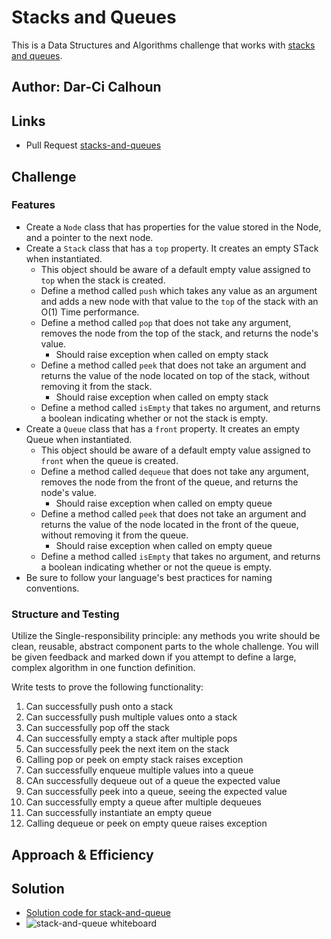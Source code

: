 # Stacks and Queues

This is a Data Structures and Algorithms challenge that works with [stacks and queues](https://codefellows.github.io/common_curriculum/data_structures_and_algorithms/Code_401/class-10/resources/stacks_and_queues.html).

## Author: Dar-Ci Calhoun

## Links

- Pull Request [stacks-and-queues](https://github.com/dcalhoun286/data-structures-and-algorithms/pull/35)

<!-- Short summary or background information -->

## Challenge

### Features

- Create a `Node` class that has properties for the value stored in the Node, and a pointer to the next node.
- Create a `Stack` class that has a `top` property. It creates an empty STack when instantiated.
  - This object should be aware of a default empty value assigned to `top` when the stack is created.
  - Define a method called `push` which takes any value as an argument and adds a new node with that value to the `top` of the stack with an O(1) Time performance.
  - Define a method called `pop` that does not take any argument, removes the node from the top of the stack, and returns the node's value.
    - Should raise exception when called on empty stack
  - Define a method called `peek` that does not take an argument and returns the value of the node located on top of the stack, without removing it from the stack.
    - Should raise exception when called on empty stack
  - Define a method called `isEmpty` that takes no argument, and returns a boolean indicating whether or not the stack is empty.
- Create a `Queue` class that has a `front` property. It creates an empty Queue when instantiated.
  - This object should be aware of a default empty value assigned to `front` when the queue is created.
  - Define a method called `dequeue` that does not take any argument, removes the node from the front of the queue, and returns the node's value.
    - Should raise exception when called on empty queue
  - Define a method called `peek` that does not take an argument and returns the value of the node located in the front of the queue, without removing it from the queue.
    - Should raise exception when called on empty queue
  - Define a method called `isEmpty` that takes no argument, and returns a boolean indicating whether or not the queue is empty.
- Be sure to follow your language's best practices for naming conventions.

### Structure and Testing

Utilize the Single-responsibility principle: any methods you write should be clean, reusable, abstract component parts to the whole challenge. You will be given feedback and marked down if you attempt to define a large, complex algorithm in one function definition.

Write tests to prove the following functionality:

1. Can successfully push onto a stack
1. Can successfully push multiple values onto a stack
1. Can successfully pop off the stack
1. Can successfully empty a stack after multiple pops
1. Can successfully peek the next item on the stack
1. Calling pop or peek on empty stack raises exception
1. Can successfully enqueue multiple values into a queue
1. CAn successfully dequeue out of a queue the expected value
1. Can successfully peek into a queue, seeing the expected value
1. Can successfully empty a queue after multiple dequeues
1. Can successfully instantiate an empty queue
1. Calling dequeue or peek on empty queue raises exception

## Approach & Efficiency
<!-- What approach did you take? Why? What is the Big O space/time for this approach? -->

## Solution
<!-- Embedded whiteboard image -->
- [Solution code for stack-and-queue](lib/stacks-and-queues.js)
- ![stack-and-queue whiteboard]()

